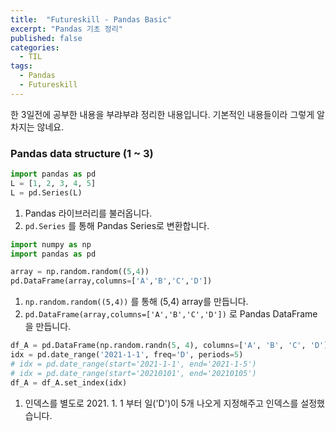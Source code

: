 ```yaml
---
title:  "Futureskill - Pandas Basic"
excerpt: "Pandas 기초 정리"
published: false
categories:
  - TIL
tags:
  - Pandas
  - Futureskill
---
```


한 3일전에 공부한 내용을 부랴부랴 정리한 내용입니다. 기본적인 내용들이라 그렇게 알차지는 않네요.

### Pandas data structure (1 ~ 3)

```python
import pandas as pd
L = [1, 2, 3, 4, 5]
L = pd.Series(L)
```

1. Pandas 라이브러리를 불러옵니다.
2. `pd.Series` 를 통해 Pandas Series로 변환합니다.

```python
import numpy as np
import pandas as pd

array = np.random.random((5,4))
pd.DataFrame(array,columns=['A','B','C','D'])
```

1. `np.random.random((5,4))` 를 통해 (5,4) array를 만듭니다.
2. `pd.DataFrame(array,columns=['A','B','C','D'])` 로 Pandas DataFrame을 만듭니다.

```python
df_A = pd.DataFrame(np.random.randn(5, 4), columns=['A', 'B', 'C', 'D'])
idx = pd.date_range('2021-1-1', freq='D', periods=5)
# idx = pd.date_range(start='2021-1-1', end='2021-1-5')
# idx = pd.date_range(start='20210101', end='20210105')
df_A = df_A.set_index(idx)
```

1. 인덱스를 별도로 2021. 1. 1 부터 일('D')이 5개 나오게 지정해주고 인덱스를 설정했습니다.
